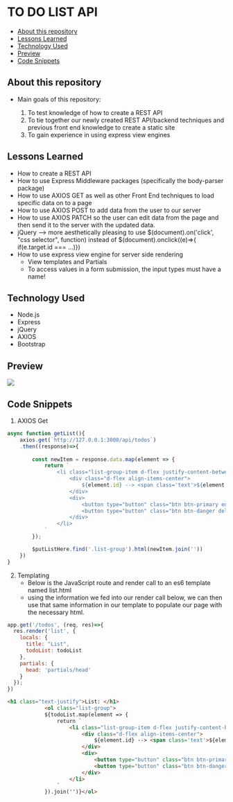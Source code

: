 # TO DO LIST API <!-- omit in toc -->

- [About this repository](#about-this-repository)
- [Lessons Learned](#lessons-learned)
- [Technology Used](#technology-used)
- [Preview](#preview)
- [Code Snippets](#code-snippets)
  
## About this repository
* Main goals of this repository:
  
    1. To test knowledge of how to create a REST API
    2. To tie together our newly created REST API/backend techniques and previous front end knowledge to create a static site
    3. To gain experience in using express view engines

## Lessons Learned
* How to create a REST API
* How to use Express Middleware packages (specifically the body-parser package)
* How to use AXIOS GET as well as other Front End techniques to load specific data on to a page
* How to use AXIOS POST to add data from the user to our server
* How to use AXIOS PATCH so the user can edit data from the page and then send it to the server with the updated data.
* jQuery --> more aesthetically pleasing to use $(document).on('click', "css selector", function) instead of $(document).onclick((e)=>{ if(e.target.id === ...)})
* How to use express view engine for server side rendering
  * View templates and Partials
  * To access values in a form submission, the input types must have a name!

## Technology Used
* Node.js
* Express
* jQuery
* AXIOS
* Bootstrap

## Preview
![](TodoList.gif)

## Code Snippets
1. AXIOS Get
```JavaScript
async function getList(){
    axios.get(`http://127.0.0.1:3000/api/todos`)
    .then((response)=>{
        
        const newItem = response.data.map(element => {
            return `
                <li class="list-group-item d-flex justify-content-between">
                    <div class="d-flex align-items-center"> 
                        ${element.id} --> <span class='text'>${element.todo}</span><input type="text" class="form-control ml-3 edit" value="${element.todo}" style="display: none;"></input>
                    </div>
                    <div>
                        <button type="button" class="btn btn-primary editButton" data-id="${element.id}">Edit</button>
                        <button type="button" class="btn btn-danger del" data-id="${element.id}">Del</button>
                    </div>
                </li>
            `
        });

        $putListHere.find('.list-group').html(newItem.join(''))
    })
}
```

2. Templating
    * Below is the JavaScript route and render call to an es6 template named list.html
    * using the information we fed into our render call below, we can then use that same information in our template to populate our page with the necessary html.
```JavaScript
app.get('/todos', (req, res)=>{
  res.render('list', {
    locals: {
      title: "List",
      todoList: todoList
    },
    partials: {
      head: 'partials/head'
    }
  });
})
```
```HTML
<h1 class="text-justify">List: </h1>
            <ol class="list-group">
            ${todoList.map(element => {
                return `
                    <li class="list-group-item d-flex justify-content-between">
                        <div class="d-flex align-items-center"> 
                            ${element.id} --> <span class='text'>${element.todo}</span><input type="text" class="form-control ml-3 edit" value="${element.todo}" style="display: none;"></input>
                        </div>
                        <div>
                            <button type="button" class="btn btn-primary editButton" data-id="${element.id}">Edit</button>
                            <button type="button" class="btn btn-danger del" data-id="${element.id}">Del</button>
                        </div>
                    </li>
                `
            }).join('')}</ol>
```